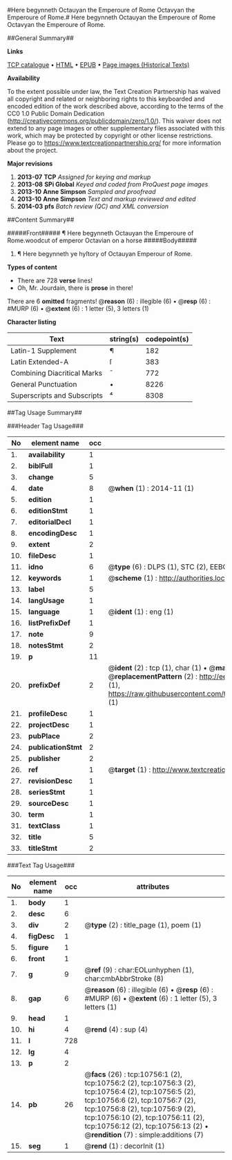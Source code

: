 #Here begynneth Octauyan the Emperoure of Rome Octavyan the Emperoure of Rome.#
Here begynneth Octauyan the Emperoure of Rome
Octavyan the Emperoure of Rome.

##General Summary##

**Links**

[TCP catalogue](http://www.ota.ox.ac.uk/tcp/)  • 
[HTML](http://tei.it.ox.ac.uk/tcp/Texts-HTML/free/A08/A08454.html)  • 
[EPUB](http://tei.it.ox.ac.uk/tcp/Texts-EPUB/free/A08/A08454.epub) • 
[Page images (Historical Texts)](https://historicaltexts.jisc.ac.uk/eebo-99845830e)

**Availability**

To the extent possible under law, the Text Creation Partnership has waived all copyright and related or neighboring rights to this keyboarded and encoded edition of the work described above, according to the terms of the CC0 1.0 Public Domain Dedication (http://creativecommons.org/publicdomain/zero/1.0/). This waiver does not extend to any page images or other supplementary files associated with this work, which may be protected by copyright or other license restrictions. Please go to https://www.textcreationpartnership.org/ for more information about the project.

**Major revisions**

1. __2013-07__ __TCP__ *Assigned for keying and markup*
1. __2013-08__ __SPi Global__ *Keyed and coded from ProQuest page images*
1. __2013-10__ __Anne Simpson__ *Sampled and proofread*
1. __2013-10__ __Anne Simpson__ *Text and markup reviewed and edited*
1. __2014-03__ __pfs__ *Batch review (QC) and XML conversion*

##Content Summary##

#####Front#####
¶ Here begynneth Octauyan the Emperoure of Rome.woodcut of emperor Octavian on a horse
#####Body#####

1. ¶ Here begynneth ye hyſtory of Octauyan Emperour of Rome.

**Types of content**

  * There are 728 **verse** lines!
  * Oh, Mr. Jourdain, there is **prose** in there!

There are 6 **omitted** fragments! 
 @__reason__ (6) : illegible (6)  •  @__resp__ (6) : #MURP (6)  •  @__extent__ (6) : 1 letter (5), 3 letters (1)

**Character listing**


|Text|string(s)|codepoint(s)|
|---|---|---|
|Latin-1 Supplement|¶|182|
|Latin Extended-A|ſ|383|
|Combining             Diacritical Marks|̄|772|
|General Punctuation|•|8226|
|Superscripts             and Subscripts|⁴|8308|

##Tag Usage Summary##

###Header Tag Usage###

|No|element name|occ|attributes|
|---|---|---|---|
|1.|__availability__|1||
|2.|__biblFull__|1||
|3.|__change__|5||
|4.|__date__|8| @__when__ (1) : 2014-11 (1)|
|5.|__edition__|1||
|6.|__editionStmt__|1||
|7.|__editorialDecl__|1||
|8.|__encodingDesc__|1||
|9.|__extent__|2||
|10.|__fileDesc__|1||
|11.|__idno__|6| @__type__ (6) : DLPS (1), STC (2), EEBO-CITATION (1), PROQUEST (1), VID (1)|
|12.|__keywords__|1| @__scheme__ (1) : http://authorities.loc.gov/ (1)|
|13.|__label__|5||
|14.|__langUsage__|1||
|15.|__language__|1| @__ident__ (1) : eng (1)|
|16.|__listPrefixDef__|1||
|17.|__note__|9||
|18.|__notesStmt__|2||
|19.|__p__|11||
|20.|__prefixDef__|2| @__ident__ (2) : tcp (1), char (1)  •  @__matchPattern__ (2) : ([0-9\-]+):([0-9IVX]+) (1), (.+) (1)  •  @__replacementPattern__ (2) : http://eebo.chadwyck.com/downloadtiff?vid=$1&page=$2 (1), https://raw.githubusercontent.com/textcreationpartnership/Texts/master/tcpchars.xml#$1 (1)|
|21.|__profileDesc__|1||
|22.|__projectDesc__|1||
|23.|__pubPlace__|2||
|24.|__publicationStmt__|2||
|25.|__publisher__|2||
|26.|__ref__|1| @__target__ (1) : http://www.textcreationpartnership.org/docs/. (1)|
|27.|__revisionDesc__|1||
|28.|__seriesStmt__|1||
|29.|__sourceDesc__|1||
|30.|__term__|1||
|31.|__textClass__|1||
|32.|__title__|5||
|33.|__titleStmt__|2||


###Text Tag Usage###

|No|element name|occ|attributes|
|---|---|---|---|
|1.|__body__|1||
|2.|__desc__|6||
|3.|__div__|2| @__type__ (2) : title_page (1), poem (1)|
|4.|__figDesc__|1||
|5.|__figure__|1||
|6.|__front__|1||
|7.|__g__|9| @__ref__ (9) : char:EOLunhyphen (1), char:cmbAbbrStroke (8)|
|8.|__gap__|6| @__reason__ (6) : illegible (6)  •  @__resp__ (6) : #MURP (6)  •  @__extent__ (6) : 1 letter (5), 3 letters (1)|
|9.|__head__|1||
|10.|__hi__|4| @__rend__ (4) : sup (4)|
|11.|__l__|728||
|12.|__lg__|4||
|13.|__p__|2||
|14.|__pb__|26| @__facs__ (26) : tcp:10756:1 (2), tcp:10756:2 (2), tcp:10756:3 (2), tcp:10756:4 (2), tcp:10756:5 (2), tcp:10756:6 (2), tcp:10756:7 (2), tcp:10756:8 (2), tcp:10756:9 (2), tcp:10756:10 (2), tcp:10756:11 (2), tcp:10756:12 (2), tcp:10756:13 (2)  •  @__rendition__ (7) : simple:additions (7)|
|15.|__seg__|1| @__rend__ (1) : decorInit (1)|
